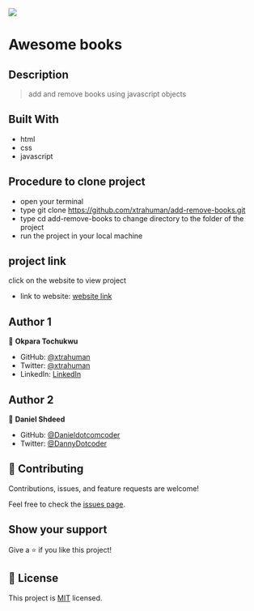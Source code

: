 ![](https://img.shields.io/badge/Microverse-blueviolet)

# Awesome books

## Description
> add and remove books using javascript objects



## Built With

- html
- css
- javascript

## Procedure to clone project
- open your terminal
- type git clone https://github.com/xtrahuman/add-remove-books.git
- type cd add-remove-books to change directory to the folder of the project
- run the project in your local machine

## project link
click on the website to view project

- link to website: [website link](https://xtrahuman.github.io/add-remove-books/)

## Author 1

👤 **Okpara Tochukwu**

- GitHub: [@xtrahuman](https://github.com/xtrahuman)
- Twitter: [@xtrahuman](https://twitter.com/xtrahuman)
- LinkedIn: [LinkedIn](https://linkedin.com/in/tochukwu-okpara-449528197)

## Author 2

👤 **Daniel Shdeed**

- GitHub: [@Danieldotcomcoder](https://github.com/Danieldotcomcoder)
- Twitter: [@DannyDotcoder](https://twitter.com/DannyDotcoder)



## 🤝 Contributing

Contributions, issues, and feature requests are welcome!

Feel free to check the [issues page](../../issues/).

## Show your support

Give a ⭐️ if you like this project!


## 📝 License

This project is [MIT](./MIT.md) licensed.

